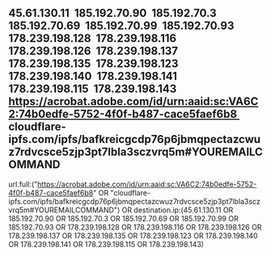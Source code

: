
45.61.130.11 
185.192.70.90 
185.192.70.3 
185.192.70.69 
185.192.70.99 
185.192.70.93 
178.239.198.128 
178.239.198.116 
178.239.198.126 
178.239.198.137 
178.239.198.135 
178.239.198.123 
178.239.198.140 
178.239.198.141 
178.239.198.115 
178.239.198.143 
https://acrobat.adobe.com/id/urn:aaid:sc:VA6C2:74b0edfe-5752-4f0f-b487-cace5faef6b8 
cloudflare-ipfs.com/ipfs/bafkreicgcdp76p6jbmqpectazcwuz7rdvcsce5zjp3pt7lbla3sczvrq5m#YOUREMAILCOMMAND 
---
url.full:("https://acrobat.adobe.com/id/urn:aaid:sc:VA6C2:74b0edfe-5752-4f0f-b487-cace5faef6b8" OR 
"cloudflare-ipfs.com/ipfs/bafkreicgcdp76p6jbmqpectazcwuz7rdvcsce5zjp3pt7lbla3sczvrq5m#YOUREMAILCOMMAND") 
OR 
destination.ip:(45.61.130.11 OR 185.192.70.90 OR 185.192.70.3 OR 185.192.70.69 OR 185.192.70.99 OR 
185.192.70.93 OR 178.239.198.128 OR 178.239.198.116 OR 178.239.198.126 OR 178.239.198.137 OR 
178.239.198.135 OR 178.239.198.123 OR 178.239.198.140 OR 178.239.198.141 OR 178.239.198.115 OR 
178.239.198.143)
